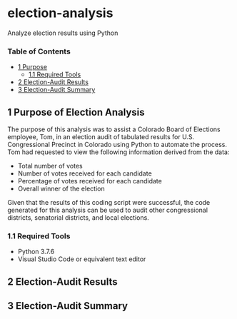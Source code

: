 # election-analysis
Analyze election results using Python

### Table of Contents
- [1 Purpose](#1-purpose-of-election-analysis)
  - [1.1 Required Tools](#11-required-tools)
- [2 Election-Audit Results](#2-election-audit-results)
- [3 Election-Audit Summary](#3-election-audit-summary)

## 1 Purpose of Election Analysis
 
The purpose of this analysis was to assist a Colorado Board of Elections employee, Tom, in an election audit of tabulated results for U.S. Congressional Precinct in Colorado using Python to automate the process. Tom had requested to view the following information derived from the data: 

- Total number of votes
- Number of votes received for each candidate
- Percentage of votes received for each candidate
- Overall winner of the election 

Given that the results of this coding script were successful, the code generated for this analysis can be used to audit other congressional districts, senatorial districts, and local elections. 

### 1.1 Required Tools

- Python 3.7.6
- Visual Studio Code or equivalent text editor

## 2 Election-Audit Results

## 3 Election-Audit Summary
